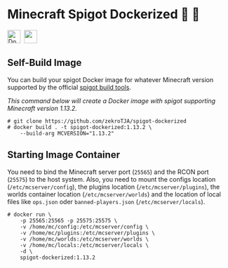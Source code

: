 # Minecraft Spigot Dockerized  🐳 💎

<a href="https://hub.docker.com/r/zekro/spigot-dockerized"><img alt="Docker Cloud Automated build" height="30" src="https://img.shields.io/docker/cloud/automated/zekro/spigot-dockerized.svg?color=cyan&logo=docker&logoColor=cyan&style=for-the-badge"></a>&nbsp;
<img height="30" src="https://forthebadge.com/images/badges/built-with-grammas-recipe.svg" />

## Self-Build Image

You can build your spigot Docker image for whatever Minecraft version supported by the official [spigot build tools](https://www.spigotmc.org/wiki/buildtools/#versions).

*This command below will create a Docker image with spigot supporting Minecraft version 1.13.2.*
```
# git clone https://github.com/zekroTJA/spigot-dockerized
# docker build . -t spigot-dockerized:1.13.2 \
    --build-arg MCVERSION="1.13.2"
```

## Starting Image Container

You need to bind the Minecraft server port (`25565`) and the RCON port (`25575`) to the host system. Also, you need to mount the configs location (`/etc/mcserver/config`), the plugins location (`/etc/mcserver/plugins`), the worlds container location (`/etc/mcserver/worlds`) and the location of local files like `ops.json` oder `banned-players.json` (`/etc/mcserver/locals`).

```
# docker run \
    -p 25565:25565 -p 25575:25575 \
    -v /home/mc/config:/etc/mcserver/config \
    -v /home/mc/plugins:/etc/mcserver/plugins \
    -v /home/mc/worlds:/etc/mcserver/worlds \
    -v /home/mc/locals:/etc/mcserver/locals \
    -d \
    spigot-dockerized:1.13.2
```
